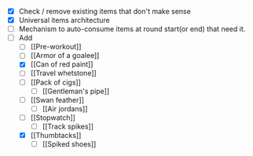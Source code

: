 - [x] Check / remove existing items that don't make sense
- [x] Universal items architecture
- [ ] Mechanism to auto-consume items at round start(or end) that need it.
- [ ] Add
	- [ ] [[Pre-workout]]
	- [ ] [[Armor of a goalee]]
	- [x] [[Can of red paint]]
	- [ ] [[Travel whetstone]]
	- [ ] [[Pack of cigs]]
		- [ ] [[Gentleman's pipe]]
	- [ ] [[Swan feather]]
		- [ ] [[Air jordans]]
	- [ ] [[Stopwatch]]
		- [ ] [[Track spikes]]
	- [x] [[Thumbtacks]]
		- [ ] [[Spiked shoes]]
